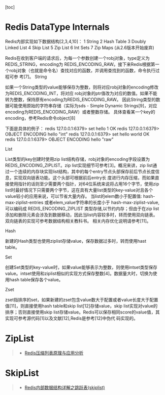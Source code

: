 [toc]

# Redis DataType Internals
Redis内部实现如下数据结构[2,3,4,10]：
1 String
2 Hash Table
3 Doubly Linked List
4 Skip List
5 Zip List
6 Int Sets
7 Zip Maps (从2.6版本开始废弃)

Redis在收到客户端的请求后，为每一个参数创建一个robj对象，type定义为REDIS_STRING，encoding为 REDIS_ENCODING_RAW。接下来Redis根据第一个robj对象（也就是命令名）查找对应的函数，并调用查找到的函数，命令执行过程可参 考[7]。
String

如果一个String类型的value能够保存为整数，则将对应robj对象的encoding修改为REDIS_ENCODING_INT，将对应 robj对象的ptr值改为对应的数值。如果不能转为整数，保持原有encoding为REDIS_ENCODING_RAW。
因此String类型的数据可能使用原始的字符串存储（实际为sds - Simple Dynamic Strings[9]，对应encoding为REDIS_ENCODING_RAW）或者整数存储。
具体查看某一个key的encoding，参考Redis命令object[8] 

下面是具体的例子：
redis 127.0.0.1:6379> set hello 1
OK
redis 127.0.0.1:6379> OBJECT ENCODING hello
"int"
redis 127.0.0.1:6379> set hello world
OK
redis 127.0.0.1:6379> OBJECT ENCODING hello
"raw"

List

List类型的key创建时使用zip list结构存储，robj对象的encoding字段设置为REDIS_ENCODING_ZIPLIST。zip list实现细节可参考[3]。概况来讲，zip list通过一个连续的内存块实现list结构，其中的每个entry节点头部保存前后节点长度信息，实现双向链表功能。这个头部可根据前后entry长 度进行内存压缩，而如果直接使用指针的话则至少需要两个指针，对64位系统来说将占用16个字节，使用zip list时最好情况下只需要两个字节，这在具有大量list类型的key-value对且各个value较小的应用来说，可以节省大量内存。
当list的elem数小于配置值: hash-max-ziplist-entries 或者elem_value字符串的长度小于 hash-max-ziplist-value, 可以编码成 REDIS_ENCODING_ZIPLIST 类型存储,以节约内存；但由于在zip list添加和删除元素会涉及到数据移动，因此当list内容较多时，转而使用双向链表。双向链表的实现可参考数据结构相关教科书。
相关内存优化说明请参考[11]。

Hash

新建的Hash类型也使用ziplist存储value，保存数据过多时，转而使用hast table。

Set

创建Set类型的key-value时，如果value能够表示为整数，则使用intset类型保存value。intset使用和ziplist相似的实现方式保存整数[4]。数据量大时，切换为使用hash table保存各个value。

Zset

zset指排序的set，如果新建的zset包含value数大于配置或者value长度大于配置值[11]，则直接使用hash table和skip list[12]存储value，skip list实现对value的排序；否则直接使用skip list存储value。Redis可以保存相同score的value值，其实现可参考源代码[1]以及文献[12],Redis是参考[12]中伪代 码实现的。

# ZipList
> - [Redis压缩列表原理与应用分析](http://my.oschina.net/andylucc/blog/715325)



# SkipList
> - [Redis内部数据结构详解之跳跃表(skiplist) ](http://blog.csdn.net/acceptedxukai/article/details/17333673)

